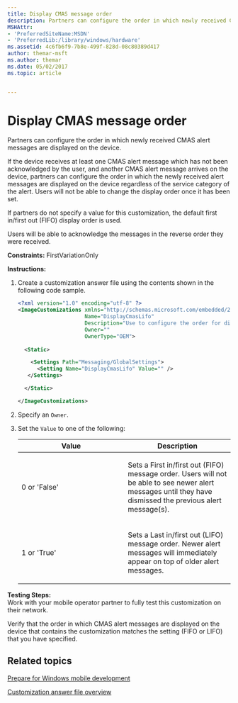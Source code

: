 ```yaml
---
title: Display CMAS message order
description: Partners can configure the order in which newly received CMAS alert messages are displayed on the device.
MSHAttr:
- 'PreferredSiteName:MSDN'
- 'PreferredLib:/library/windows/hardware'
ms.assetid: 4c6fb6f9-7b8e-499f-828d-08c80389d417
author: themar-msft
ms.author: themar
ms.date: 05/02/2017
ms.topic: article


---
```


# Display CMAS message order


Partners can configure the order in which newly received CMAS alert messages are displayed on the device.

If the device receives at least one CMAS alert message which has not been acknowledged by the user, and another CMAS alert message arrives on the device, partners can configure the order in which the newly received alert messages are displayed on the device regardless of the service category of the alert. Users will not be able to change the display order once it has been set.

If partners do not specify a value for this customization, the default first in/first out (FIFO) display order is used.

Users will be able to acknowledge the messages in the reverse order they were received.

<a href="" id="constraints---firstvariationonly"></a>**Constraints:** FirstVariationOnly  

<a href="" id="instructions-"></a>**Instructions:**  
1.  Create a customization answer file using the contents shown in the following code sample.

    ```XML
    <?xml version="1.0" encoding="utf-8" ?>  
    <ImageCustomizations xmlns="http://schemas.microsoft.com/embedded/2004/10/ImageUpdate"  
                         Name="DisplayCmasLifo"  
                         Description="Use to configure the order for displaying new CMAS alert messages."  
                         Owner=""  
                         OwnerType="OEM"> 
      
      <Static>  

        <Settings Path="Messaging/GlobalSettings">  
          <Setting Name="DisplayCmasLifo" Value="" /> 
       </Settings>  

      </Static>

    </ImageCustomizations>
    ```

2.  Specify an `Owner`.

3.  Set the `Value` to one of the following:

    <table>
    <colgroup>
    <col width="50%" />
    <col width="50%" />
    </colgroup>
    <thead>
    <tr class="header">
    <th>Value</th>
    <th>Description</th>
    </tr>
    </thead>
    <tbody>
    <tr class="odd">
    <td><p>0 or 'False'</p></td>
    <td><p>Sets a First in/first out (FIFO) message order. Users will not be able to see newer alert messages until they have dismissed the previous alert message(s).</p></td>
    </tr>
    <tr class="even">
    <td><p>1 or 'True'</p></td>
    <td><p>Sets a Last in/first out (LIFO) message order. Newer alert messages will immediately appear on top of older alert messages.</p></td>
    </tr>
    </tbody>
    </table>

     

<a href="" id="testing-steps-"></a>**Testing Steps:**  
Work with your mobile operator partner to fully test this customization on their network.

Verify that the order in which CMAS alert messages are displayed on the device that contains the customization matches the setting (FIFO or LIFO) that you have specified.

## Related topics

[Prepare for Windows mobile development](https://docs.microsoft.com/en-us/windows-hardware/manufacture/mobile/preparing-for-windows-mobile-development)

[Customization answer file overview](https://docs.microsoft.com/en-us/windows-hardware/customize/mobile/mcsf/customization-answer-file)
